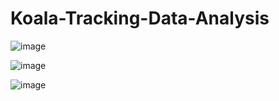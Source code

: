 # Koala-Tracking-Data-Analysis

![image](https://github.com/Imtiaj-Sajin/Koala-Tracking-Data-Analysis/assets/100506477/cc024ef9-843f-48c2-b831-754dfbf84414)

![image](https://github.com/Imtiaj-Sajin/Koala-Tracking-Data-Analysis/assets/100506477/4be8de49-774c-45c2-9274-83e779a29585)

![image](https://github.com/Imtiaj-Sajin/Koala-Tracking-Data-Analysis/assets/100506477/d97ac13a-6967-4ddc-bf11-11c1db1a2535)


